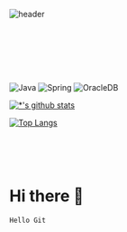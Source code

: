 ![header](https://capsule-render.vercel.app/api?type=rounded&color=gradient&text=%20suby-kwak%20&&animation=fadeIn)

<br>
<br>
<br>
<br>
<br>

![Java](https://img.shields.io/badge/-Java-007396?style=flat-square&logo=Java&logoColor=ffffff)
![Spring](https://img.shields.io/badge/-Spring-6DB33F?style=for-the-badge&logo=Spring&logoColor=white)
![OracleDB](https://img.shields.io/badge/-OracleDB-F80000?style=flat-square&logo=oracle&logoColor=white)

[![*'s github stats](https://github-readme-stats.vercel.app/api?username=suby-kwak&show_icons=true)](https://github.com/suby-kwak)

[![Top Langs](https://github-readme-stats.vercel.app/api/top-langs/?username=suby-kwak&layout=compact)](https://github.com/suby-kwak/github-readme-stats)

<br>
<br>
<br>

# Hi there 👋
```
Hello Git
```
